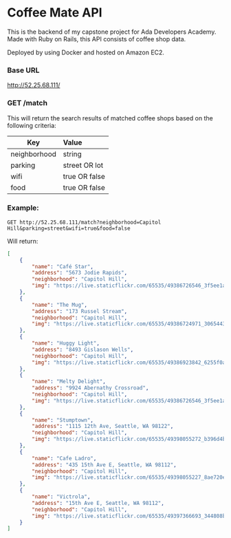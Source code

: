# Coffee Mate API

This is the backend of my capstone project for Ada Developers Academy. Made with Ruby on Rails, this API consists of coffee shop data.

Deployed by using Docker and hosted on Amazon EC2.

### Base URL
http://52.25.68.111/

### GET /match
  This will return the search results of matched coffee shops based on the following criteria:

| Key        | Value          |
| ------------- |:-------------| 
| neighborhood     | string | 
| parking     | street OR lot     | 
| wifi| true OR false     | 
| food | true OR false     | 

### Example:
```
GET http://52.25.68.111/match?neighborhood=Capitol Hill&parking=street&wifi=true&food=false
```
Will return:
```json
[
    {
        "name": "Café Star",
        "address": "5673 Jodie Rapids",
        "neighborhood": "Capitol Hill",
        "img": "https://live.staticflickr.com/65535/49386726546_3f5ee1a41a_k.jpg"
    },
    {
        "name": "The Mug",
        "address": "173 Russel Stream",
        "neighborhood": "Capitol Hill",
        "img": "https://live.staticflickr.com/65535/49386724971_30654433b1_k.jpg"
    },
    {
        "name": "Huggy Light",
        "address": "8493 Gislason Wells",
        "neighborhood": "Capitol Hill",
        "img": "https://live.staticflickr.com/65535/49386923842_6255f0a248_k.jpg"
    },
    {
        "name": "Melty Delight",
        "address": "9924 Abernathy Crossroad",
        "neighborhood": "Capitol Hill",
        "img": "https://live.staticflickr.com/65535/49386726546_3f5ee1a41a_k.jpg"
    },
    {
        "name": "Stumptown",
        "address": "1115 12th Ave, Seattle, WA 98122",
        "neighborhood": "Capitol Hill",
        "img": "https://live.staticflickr.com/65535/49398055272_b396d4bcc9.jpg"
    },
    {
        "name": "Cafe Ladro",
        "address": "435 15th Ave E, Seattle, WA 98112",
        "neighborhood": "Capitol Hill",
        "img": "https://live.staticflickr.com/65535/49398055227_8ae720eb3b_w.jpg"
    },
    {
        "name": "Victrola",
        "address": "15th Ave E, Seattle, WA 98112",
        "neighborhood": "Capitol Hill",
        "img": "https://live.staticflickr.com/65535/49397366693_344808bf15_b.jpg"
    }
]
```